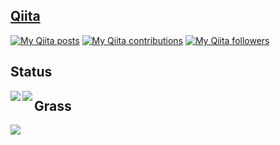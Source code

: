 ## [Qiita](https://qiita.com/Token-05)
[![My Qiita posts](https://qiita-badge.apiapi.app/s/Token-05/posts.svg)](http://qiita.com/Token-05) [![My Qiita contributions](https://qiita-badge.apiapi.app/s/Token-05/contributions.svg)](http://qiita.com/Token-05) [![My Qiita followers](https://qiita-badge.apiapi.app/s/Token-05/followers.svg)](http://qiita.com/Token-05)

## Status
<a href="https://github.com/anuraghazra/github-readme-stats">
  <img align="left" src="https://github-readme-stats.vercel.app/api?username=Token-05&show_icons=true&theme=cobalt" />
</a>
<a href="https://github.com/anuraghazra/github-readme-stats">
  <img align="left" src="https://github-readme-stats.vercel.app/api/top-langs/?username=Token-05&theme=cobalt" />
</a>

## Grass
<a href="https://github.com/Token-05" target="_blank">
  <img src="https://grass-graph.moshimo.works/images/Token-05.png?rotate=0">
</a>
